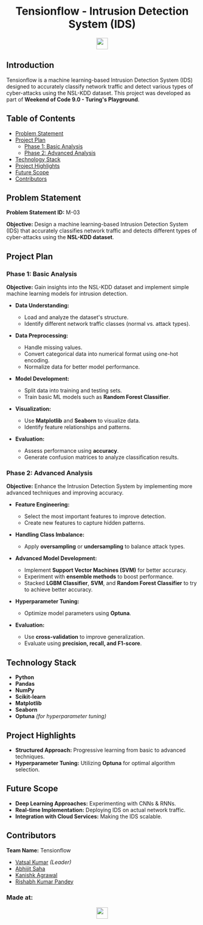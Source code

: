 <h1 align="center">Tensionflow - Intrusion Detection System (IDS)</h1>
<p align="center">
  <a href="https://weekendofcode.computercodingclub.in/">
    <img src="https://i.postimg.cc/njCM24kx/woc.jpg" height="30px">
  </a>
</p>

## Introduction

Tensionflow is a machine learning-based Intrusion Detection System (IDS) designed to accurately classify network traffic and detect various types of cyber-attacks using the NSL-KDD dataset. This project was developed as part of **Weekend of Code 9.0 - Turing's Playground**.

## Table of Contents

- [Problem Statement](#problem-statement)
- [Project Plan](#project-plan)
  - [Phase 1: Basic Analysis](#phase-1-basic-analysis)
  - [Phase 2: Advanced Analysis](#phase-2-advanced-analysis)
- [Technology Stack](#technology-stack)
- [Project Highlights](#project-highlights)
- [Future Scope](#future-scope)
- [Contributors](#contributors)

## Problem Statement

**Problem Statement ID:** M-03

**Objective:** Design a machine learning-based Intrusion Detection System (IDS) that accurately classifies network traffic and detects different types of cyber-attacks using the **NSL-KDD dataset**.

## Project Plan

### Phase 1: Basic Analysis

**Objective:** Gain insights into the NSL-KDD dataset and implement simple machine learning models for intrusion detection.

- **Data Understanding:**
  - Load and analyze the dataset's structure.
  - Identify different network traffic classes (normal vs. attack types).

- **Data Preprocessing:**
  - Handle missing values.
  - Convert categorical data into numerical format using one-hot encoding.
  - Normalize data for better model performance.

- **Model Development:**
  - Split data into training and testing sets.
  - Train basic ML models such as **Random Forest Classifier**.

- **Visualization:**
  - Use **Matplotlib** and **Seaborn** to visualize data.
  - Identify feature relationships and patterns.

- **Evaluation:**
  - Assess performance using **accuracy**.
  - Generate confusion matrices to analyze classification results.

### Phase 2: Advanced Analysis

**Objective:** Enhance the Intrusion Detection System by implementing more advanced techniques and improving accuracy.

- **Feature Engineering:**
  - Select the most important features to improve detection.
  - Create new features to capture hidden patterns.

- **Handling Class Imbalance:**
  - Apply **oversampling** or **undersampling** to balance attack types.

- **Advanced Model Development:**
  - Implement **Support Vector Machines (SVM)** for better accuracy.
  - Experiment with **ensemble methods** to boost performance.
  - Stacked **LGBM Classifier**, **SVM**, and **Random Forest Classifier** to try to achieve better accuracy.

- **Hyperparameter Tuning:**
  - Optimize model parameters using **Optuna**.

- **Evaluation:**
  - Use **cross-validation** to improve generalization.
  - Evaluate using **precision, recall, and F1-score**.

## Technology Stack

- **Python**
- **Pandas**
- **NumPy**
- **Scikit-learn**
- **Matplotlib**
- **Seaborn**
- **Optuna** *(for hyperparameter tuning)*

## Project Highlights

- **Structured Approach:** Progressive learning from basic to advanced techniques.
- **Hyperparameter Tuning:** Utilizing **Optuna** for optimal algorithm selection.

## Future Scope

- **Deep Learning Approaches:** Experimenting with CNNs & RNNs.
- **Real-time Implementation:** Deploying IDS on actual network traffic.
- **Integration with Cloud Services:** Making the IDS scalable.

## Contributors

**Team Name:** Tensionflow

- [Vatsal Kumar](https://github.com/krVatsal) *(Leader)*
- [Abhijit Saha](https://github.com/abhigit-saha)
- [Kanishk Agrawal](https://github.com/Kanishk00001)
- [Rishabh Kumar Pandey](https://github.com/rishabhkrpandey)

### Made at:

<p align="center">
  <a href="https://weekendofcode.computercodingclub.in/">
    <img src="https://i.postimg.cc/mrCCnTbN/tpg.jpg" height="30px">
  </a>
</p>
